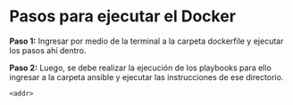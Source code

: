 # Pasos para ejecutar el Docker

**Paso 1:** Ingresar por medio de la terminal a la carpeta dockerfile y ejecutar los pasos ahí dentro.

**Paso 2:** Luego, se debe realizar la ejecución de los playbooks para ello ingresar a la carpeta ansible y ejecutar las instrucciones de ese directorio.

`<addr>`
